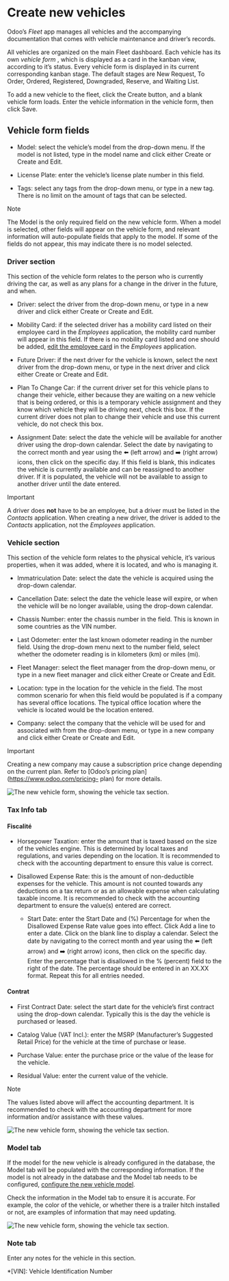 # Create new vehicles

Odoo’s _Fleet_ app manages all vehicles and the accompanying documentation
that comes with vehicle maintenance and driver’s records.

All vehicles are organized on the main Fleet dashboard. Each vehicle has its
own _vehicle form_ , which is displayed as a card in the kanban view,
according to it’s status. Every vehicle form is displayed in its current
corresponding kanban stage. The default stages are New Request, To Order,
Ordered, Registered, Downgraded, Reserve, and Waiting List.

To add a new vehicle to the fleet, click the Create button, and a blank
vehicle form loads. Enter the vehicle information in the vehicle form, then
click Save.

## Vehicle form fields

  * Model: select the vehicle’s model from the drop-down menu. If the model is not listed, type in the model name and click either Create or Create and Edit.

  * License Plate: enter the vehicle’s license plate number in this field.

  * Tags: select any tags from the drop-down menu, or type in a new tag. There is no limit on the amount of tags that can be selected.

Note

The Model is the only required field on the new vehicle form. When a model is
selected, other fields will appear on the vehicle form, and relevant
information will auto-populate fields that apply to the model. If some of the
fields do not appear, this may indicate there is no model selected.

### Driver section

This section of the vehicle form relates to the person who is currently
driving the car, as well as any plans for a change in the driver in the
future, and when.

  * Driver: select the driver from the drop-down menu, or type in a new driver and click either Create or Create and Edit.

  * Mobility Card: if the selected driver has a mobility card listed on their employee card in the _Employees_ application, the mobility card number will appear in this field. If there is no mobility card listed and one should be added, [edit the employee card](../employees/new_employee.html#employees-hr-settings) in the _Employees_ application.

  * Future Driver: if the next driver for the vehicle is known, select the next driver from the drop-down menu, or type in the next driver and click either Create or Create and Edit.

  * Plan To Change Car: if the current driver set for this vehicle plans to change their vehicle, either because they are waiting on a new vehicle that is being ordered, or this is a temporary vehicle assignment and they know which vehicle they will be driving next, check this box. If the current driver does not plan to change their vehicle and use this current vehicle, do not check this box.

  * Assignment Date: select the date the vehicle will be available for another driver using the drop-down calendar. Select the date by navigating to the correct month and year using the ⬅️ (left arrow) and ➡️ (right arrow) icons, then click on the specific day. If this field is blank, this indicates the vehicle is currently available and can be reassigned to another driver. If it is populated, the vehicle will not be available to assign to another driver until the date entered.

Important

A driver does **not** have to be an employee, but a driver must be listed in
the _Contacts_ application. When creating a new driver, the driver is added to
the _Contacts_ application, not the _Employees_ application.

### Vehicle section

This section of the vehicle form relates to the physical vehicle, it’s various
properties, when it was added, where it is located, and who is managing it.

  * Immatriculation Date: select the date the vehicle is acquired using the drop-down calendar.

  * Cancellation Date: select the date the vehicle lease will expire, or when the vehicle will be no longer available, using the drop-down calendar.

  * Chassis Number: enter the chassis number in the field. This is known in some countries as the VIN number.

  * Last Odometer: enter the last known odometer reading in the number field. Using the drop-down menu next to the number field, select whether the odometer reading is in kilometers (km) or miles (mi).

  * Fleet Manager: select the fleet manager from the drop-down menu, or type in a new fleet manager and click either Create or Create and Edit.

  * Location: type in the location for the vehicle in the field. The most common scenario for when this field would be populated is if a company has several office locations. The typical office location where the vehicle is located would be the location entered.

  * Company: select the company that the vehicle will be used for and associated with from the drop-down menu, or type in a new company and click either Create or Create and Edit.

Important

Creating a new company may cause a subscription price change depending on the
current plan. Refer to [Odoo’s pricing plan](https://www.odoo.com/pricing-
plan) for more details.

![The new vehicle form, showing the vehicle tax
section.](../../../_images/new-vehicle-type.png)

### Tax Info tab

#### Fiscalité

  * Horsepower Taxation: enter the amount that is taxed based on the size of the vehicles engine. This is determined by local taxes and regulations, and varies depending on the location. It is recommended to check with the accounting department to ensure this value is correct.

  * Disallowed Expense Rate: this is the amount of non-deductible expenses for the vehicle. This amount is not counted towards any deductions on a tax return or as an allowable expense when calculating taxable income. It is recommended to check with the accounting department to ensure the value(s) entered are correct.

    * Start Date: enter the Start Date and (%) Percentage for when the Disallowed Expense Rate value goes into effect. Click Add a line to enter a date. Click on the blank line to display a calendar. Select the date by navigating to the correct month and year using the ⬅️ (left arrow) and ➡️ (right arrow) icons, then click on the specific day. Enter the percentage that is disallowed in the % (percent) field to the right of the date. The percentage should be entered in an XX.XX format. Repeat this for all entries needed.

#### Contrat

  * First Contract Date: select the start date for the vehicle’s first contract using the drop-down calendar. Typically this is the day the vehicle is purchased or leased.

  * Catalog Value (VAT Incl.): enter the MSRP (Manufacturer’s Suggested Retail Price) for the vehicle at the time of purchase or lease.

  * Purchase Value: enter the purchase price or the value of the lease for the vehicle.

  * Residual Value: enter the current value of the vehicle.

Note

The values listed above will affect the accounting department. It is
recommended to check with the accounting department for more information
and/or assistance with these values.

![The new vehicle form, showing the vehicle tax
section.](../../../_images/new-vehicle-tax.png)

### Model tab

If the model for the new vehicle is already configured in the database, the
Model tab will be populated with the corresponding information. If the model
is not already in the database and the Model tab needs to be configured,
[configure the new vehicle model](../fleet.html#fleet-add-model).

Check the information in the Model tab to ensure it is accurate. For example,
the color of the vehicle, or whether there is a trailer hitch installed or
not, are examples of information that may need updating.

![The new vehicle form, showing the vehicle tax
section.](../../../_images/model-tab.png)

### Note tab

Enter any notes for the vehicle in this section.

  *[VIN]: Vehicle Identification Number

